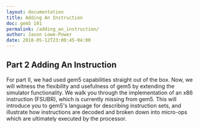 ```yaml
---
layout: documentation
title: Adding An Instruction
doc: gem5 101
permalink: /adding_an_instruction/
author: Jason Lowe-Power
date: 2018-05-12T23:00:45-04:00
---
```


## Part 2 Adding An Instruction
For part II, we had used gem5 capabilities straight out of the box. Now,
we will witness the flexibility and usefulness of gem5 by extending the
simulator functionality. We walk you through the implementation of an
x86 instruction (FSUBR), which is currently missing from gem5. This will
introduce you to gem5's language for describing instruction sets, and
illustrate how instructions are decoded and broken down into micro-ops
which are ultimately executed by the processor.
